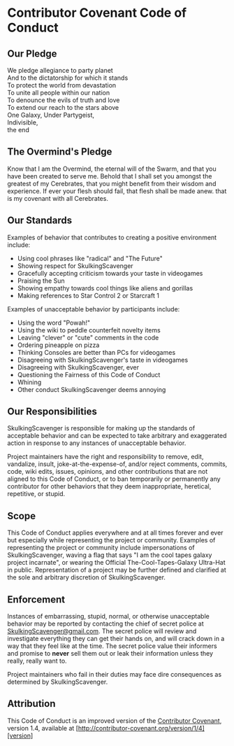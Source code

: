 # Contributor Covenant Code of Conduct

## Our Pledge
We pledge allegiance to party planet<br>
And to the dictatorship for which it stands<br>
To protect the world from devastation<br>
To unite all people within our nation<br>
To denounce the evils of truth and love<br>
To extend our reach to the stars above<br>
One Galaxy, Under Partygeist,<br>
Indivisible,<br>
the end<br>


## The Overmind's Pledge

Know that I am the Overmind, the eternal will of the Swarm, and that you have been created to serve me. Behold that I shall set you amongst the greatest of my Cerebrates, that you might benefit from their wisdom and experience. 
If ever your flesh should fail, that flesh shall be made anew. that is my covenant with all Cerebrates.<br>

## Our Standards

Examples of behavior that contributes to creating a positive environment include:

* Using cool phrases like "radical" and "The Future"
* Showing respect for SkulkingScavenger
* Gracefully accepting criticism towards your taste in videogames
* Praising the Sun
* Showing empathy towards cool things like aliens and gorillas
* Making references to Star Control 2 or Starcraft 1

Examples of unacceptable behavior by participants include:

* Using the word "Powah!"
* Using the wiki to peddle counterfeit novelty items 
* Leaving "clever" or "cute" comments in the code
* Ordering pineapple on pizza
* Thinking Consoles are better than PCs for videogames
* Disagreeing with SkulkingScavenger's taste in videogames
* Disagreeing with SkulkingScavenger, ever
* Questioning the Fairness of this Code of Conduct
* Whining
* Other conduct SkulkingScavenger deems annoying

## Our Responsibilities

SkulkingScavenger is responsible for making up the standards of acceptable behavior and can be expected to take arbitrary and exaggerated action in response to any instances of unacceptable behavior.

Project maintainers have the right and responsibility to remove, edit, vandalize, insult, joke-at-the-expense-of, and/or reject comments, commits, code, wiki edits, issues, opinions, and other contributions that are not aligned to this Code of Conduct, or to ban temporarily or permanently any contributor for other behaviors that they deem inappropriate, heretical, repetitive, or stupid.

## Scope

This Code of Conduct applies everywhere and at all times forever and ever but especially while representing the project or community. 
Examples of representing the project or community include impersonations of SkulkingScavenger, waving a flag that says "I am the cool tapes galaxy project incarnate", or wearing the Official The-Cool-Tapes-Galaxy Ultra-Hat in public. 
Representation of a project may be further defined and clarified at the sole and arbitrary discretion of SkulkingScavenger.

## Enforcement

Instances of embarrassing, stupid, normal, or otherwise unacceptable behavior may be reported by contacting the chief of secret police at SkulkingScavenger@gmail.com. The secret police will review and investigate everything they can get their hands on, and will crack down in a way that they feel like at the time. 
The secret police value their informers and promise to **never** sell them out or leak their information unless they really, really want to.

Project maintainers who fail in their duties may face dire consequences as determined by SkulkingScavenger.

## Attribution

This Code of Conduct is an improved version of the [Contributor Covenant][homepage], version 1.4, available at [http://contributor-covenant.org/version/1/4][version]

[homepage]: http://contributor-covenant.org
[version]: http://contributor-covenant.org/version/1/4/
